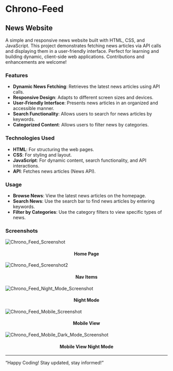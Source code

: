 # Chrono-Feed
## News Website
A simple and responsive news website built with HTML, CSS, and JavaScript. This project demonstrates fetching news articles via API calls and displaying them in a user-friendly interface. Perfect for learning and building dynamic, client-side web applications. Contributions and enhancements are welcome!

### Features

- **Dynamic News Fetching**: Retrieves the latest news articles using API calls.
- **Responsive Design**: Adapts to different screen sizes and devices.
- **User-Friendly Interface**: Presents news articles in an organized and accessible manner.
- **Search Functionality**: Allows users to search for news articles by keywords.
- **Categorized Content**: Allows users to filter news by categories.

### Technologies Used

- **HTML**: For structuring the web pages.
- **CSS**: For styling and layout.
- **JavaScript**: For dynamic content, search functionality, and API interactions.
- **API**: Fetches news articles (News API).

### Usage

- **Browse News**: View the latest news articles on the homepage.
- **Search News**: Use the search bar to find news articles by entering keywords.
- **Filter by Categories**: Use the category filters to view specific types of news.

### Screenshots

![Chrono_Feed_Screenshot](https://github.com/user-attachments/assets/2fa11095-245a-4f09-b202-1e4753ac1902)
<h4 align="center">Home Page</h4>

![Chrono_Feed_Screenshot2](https://github.com/user-attachments/assets/78c48f73-7723-4729-ad7d-338c6c8d47f6)
<h4 align="center">Nav Items</h4>

![Chrono_Feed_Night_Mode_Screenshot](https://github.com/user-attachments/assets/290c509d-28ca-43a4-9f73-f90229513e07)
<h4 align="center">Night Mode</h4>

![Chrono_Feed_Mobile_Screenshot](https://github.com/user-attachments/assets/e83f942e-b424-4c25-9272-52997d5f31ba)
<h4 align="center">Mobile View</h4>

![Chrono_Feed_Mobile_Dark_Mode_Screenshot](https://github.com/user-attachments/assets/460f456d-bd3f-4d46-82ad-41524c8bcf14)
<h4 align="center">Mobile View Night Mode</h4>

---

“Happy Coding! Stay updated, stay informed!”
